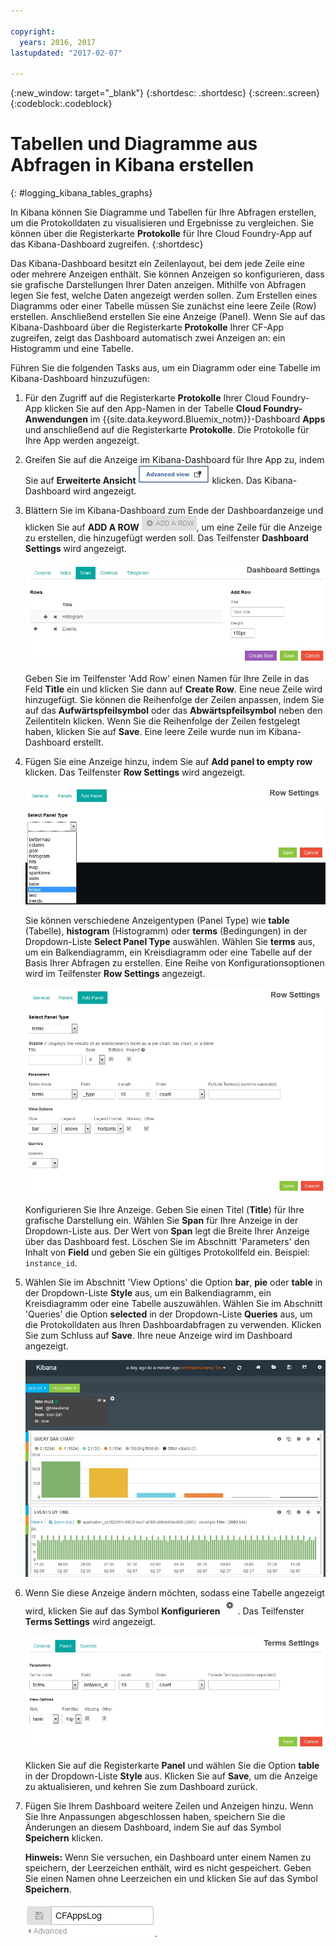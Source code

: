```yaml
---

copyright:
  years: 2016, 2017
lastupdated: "2017-02-07"

---
```


{:new_window: target="_blank"}
{:shortdesc: .shortdesc}
{:screen:.screen}
{:codeblock:.codeblock}


# Tabellen und Diagramme aus Abfragen in Kibana erstellen
{: #logging_kibana_tables_graphs}


In Kibana können Sie Diagramme und Tabellen für Ihre Abfragen erstellen, um die Protokolldaten zu visualisieren und Ergebnisse zu vergleichen. Sie können über die Registerkarte **Protokolle** für Ihre Cloud Foundry-App auf das Kibana-Dashboard zugreifen. 
{:shortdesc}

Das Kibana-Dashboard besitzt ein Zeilenlayout, bei dem jede Zeile eine oder mehrere Anzeigen enthält. Sie können Anzeigen so konfigurieren, dass sie grafische Darstellungen Ihrer Daten anzeigen. Mithilfe von Abfragen legen Sie fest, welche Daten angezeigt werden sollen. Zum Erstellen eines Diagramms oder einer Tabelle müssen Sie zunächst eine leere Zeile (Row) erstellen. Anschließend erstellen Sie eine Anzeige (Panel). Wenn Sie auf das Kibana-Dashboard über die Registerkarte **Protokolle** Ihrer CF-App zugreifen, zeigt das Dashboard automatisch zwei Anzeigen an: ein Histogramm und eine Tabelle.

Führen Sie die folgenden Tasks aus, um ein Diagramm oder eine Tabelle im Kibana-Dashboard hinzuzufügen:

1. Für den Zugriff auf die Registerkarte **Protokolle** Ihrer Cloud Foundry-App klicken Sie auf den App-Namen in der Tabelle **Cloud Foundry-Anwendungen** im {{site.data.keyword.Bluemix_notm}}-Dashboard **Apps** und anschließend auf die Registerkarte **Protokolle**. Die Protokolle für Ihre App werden angezeigt.

2. Greifen Sie auf die Anzeige im Kibana-Dashboard für Ihre App zu, indem Sie auf **Erweiterte Ansicht** ![Link für erweiterte Ansicht](images/logging_advanced_view.jpg "Link für erweiterte Ansicht") klicken. Das Kibana-Dashboard wird angezeigt.

3. Blättern Sie im Kibana-Dashboard zum Ende der Dashboardanzeige und klicken Sie auf **ADD A ROW** ![Symbol für 'Zeile hinzufügen'](images/logging_add_row.jpg "Symbol für 'Zeile hinzufügen'"), um eine Zeile für die Anzeige zu erstellen, die hinzugefügt werden soll. Das Teilfenster **Dashboard Settings** wird angezeigt. 
	
	![Teilfenster für Dashboardeinstellungen](images/logging_dashboard_settings.jpg "Teilfenster für Dashboardeinstellungen")
	
	Geben Sie im Teilfenster 'Add Row' einen Namen für Ihre Zeile in das Feld **Title** ein und klicken Sie dann auf **Create Row**. Eine neue Zeile wird hinzugefügt. Sie können die Reihenfolge der Zeilen anpassen, indem Sie auf das **Aufwärtspfeilsymbol** oder das **Abwärtspfeilsymbol** neben den Zeilentiteln klicken. Wenn Sie die Reihenfolge der Zeilen festgelegt haben, klicken Sie auf **Save**. Eine leere Zeile wurde nun im Kibana-Dashboard erstellt.

4. Fügen Sie eine Anzeige hinzu, indem Sie auf **Add panel to empty row** klicken. Das Teilfenster **Row Settings** wird angezeigt.

    ![Teilfenster für Zeileneinstellungen](images/logging_row_settings.jpg "Teilfenster für Zeileneinstellungen")
	
	Sie können verschiedene Anzeigentypen (Panel Type) wie **table** (Tabelle), **histogram** (Histogramm) oder **terms** (Bedingungen) in der Dropdown-Liste **Select Panel Type** auswählen. Wählen Sie **terms** aus, um ein Balkendiagramm, ein Kreisdiagramm oder eine Tabelle auf der Basis Ihrer Abfragen zu erstellen. Eine Reihe von Konfigurationsoptionen wird im Teilfenster **Row Settings** angezeigt.
	
	![Anzeige im Teilfenster für Zeileneinstellungen hinzufügen](images/logging_add_panel.jpg "Anzeige im Teilfenster für Zeileneinstellungen hinzufügen")
	
	Konfigurieren Sie Ihre Anzeige. Geben Sie einen Titel (**Title**) für Ihre grafische Darstellung ein. Wählen Sie **Span** für Ihre Anzeige in der Dropdown-Liste aus. Der Wert von **Span** legt die Breite Ihrer Anzeige über das Dashboard fest. Löschen Sie im Abschnitt 'Parameters' den Inhalt von **Field** und geben Sie ein gültiges Protokollfeld ein. Beispiel: `instance_id`. 

5. Wählen Sie im Abschnitt 'View Options' die Option **bar**, **pie** oder **table** in der Dropdown-Liste **Style** aus, um ein Balkendiagramm, ein Kreisdiagramm oder eine Tabelle auszuwählen. Wählen Sie im Abschnitt 'Queries' die Option **selected** in der Dropdown-Liste **Queries** aus, um die Protokolldaten aus Ihren Dashboardabfragen zu verwenden. Klicken Sie zum Schluss auf **Save**. Ihre neue Anzeige wird im Dashboard angezeigt.

	![Dashboard mit Anzeige eines Balkendiagramms](images/logging_bar_chart_panel.jpg "Dashboard mit Anzeige eines Balkendiagramms")
	
6. Wenn Sie diese Anzeige ändern möchten, sodass eine Tabelle angezeigt wird, klicken Sie auf das Symbol **Konfigurieren** ![Symbol 'Konfigurieren'](images/logging_dashboard_config_panel.jpg "Symbol 'Konfigurieren'"). Das Teilfenster **Terms Settings** wird angezeigt. 

	![Teilfenster für Bedingungseinstellungen](images/logging_terms_settings.jpg "Teilfenster für Bedingungseinstellungen")
	
	Klicken Sie auf die Registerkarte **Panel** und wählen Sie die Option **table** in der Dropdown-Liste **Style** aus. Klicken Sie auf **Save**, um die Anzeige zu aktualisieren, und kehren Sie zum Dashboard zurück.

7. Fügen Sie Ihrem Dashboard weitere Zeilen und Anzeigen hinzu. Wenn Sie Ihre Anpassungen abgeschlossen haben, speichern Sie die Änderungen an diesem Dashboard, indem Sie auf das Symbol **Speichern** klicken.

    **Hinweis:** Wenn Sie versuchen, ein Dashboard unter einem Namen zu speichern, der Leerzeichen enthält, wird es nicht gespeichert. Geben Sie einen Namen ohne Leerzeichen ein und klicken Sie auf das Symbol **Speichern**.

    ![Name zum Speichern des Dashboards](images/logging_save_dashboard.jpg "Name zum Speichern des Dashboards").


